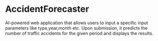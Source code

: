 # AccidentForecaster
AI-powered web application that allows users to input a specific input parameters like type,year,month etc. Upon submission, it predicts the number of traffic accidents for the given period and displays the results.
